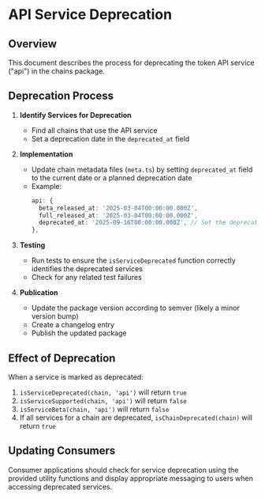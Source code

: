 # API Service Deprecation

## Overview
This document describes the process for deprecating the token API service ("api") in the chains package.

## Deprecation Process

1. **Identify Services for Deprecation**
   - Find all chains that use the API service
   - Set a deprecation date in the `deprecated_at` field

2. **Implementation**
   - Update chain metadata files (`meta.ts`) by setting `deprecated_at` field to the current date or a planned deprecation date
   - Example:
     ```typescript
     api: {
       beta_released_at: '2025-03-04T00:00:00.000Z',
       full_released_at: '2025-03-04T00:00:00.000Z',
       deprecated_at: '2025-09-16T00:00:00.000Z', // Set the deprecation date
     },
     ```

3. **Testing**
   - Run tests to ensure the `isServiceDeprecated` function correctly identifies the deprecated services
   - Check for any related test failures

4. **Publication**
   - Update the package version according to semver (likely a minor version bump)
   - Create a changelog entry
   - Publish the updated package

## Effect of Deprecation

When a service is marked as deprecated:

1. `isServiceDeprecated(chain, 'api')` will return `true`
2. `isServiceSupported(chain, 'api')` will return `false`
3. `isServiceBeta(chain, 'api')` will return `false`
4. If all services for a chain are deprecated, `isChainDeprecated(chain)` will return `true`

## Updating Consumers

Consumer applications should check for service deprecation using the provided utility functions and display appropriate messaging to users when accessing deprecated services.
